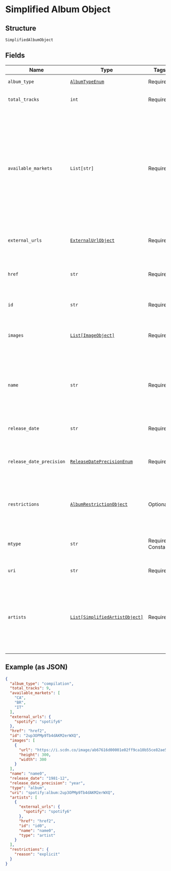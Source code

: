 
# Simplified Album Object

## Structure

`SimplifiedAlbumObject`

## Fields

| Name | Type | Tags | Description |
|  --- | --- | --- | --- |
| `album_type` | [`AlbumTypeEnum`](../../doc/models/album-type-enum.md) | Required | The type of the album. |
| `total_tracks` | `int` | Required | The number of tracks in the album. |
| `available_markets` | `List[str]` | Required | The markets in which the album is available: [ISO 3166-1 alpha-2 country codes](http://en.wikipedia.org/wiki/ISO_3166-1_alpha-2). _**NOTE**: an album is considered available in a market when at least 1 of its tracks is available in that market._ |
| `external_urls` | [`ExternalUrlObject`](../../doc/models/external-url-object.md) | Required | Known external URLs for this album. |
| `href` | `str` | Required | A link to the Web API endpoint providing full details of the album. |
| `id` | `str` | Required | The [Spotify ID](/documentation/web-api/concepts/spotify-uris-ids) for the album. |
| `images` | [`List[ImageObject]`](../../doc/models/image-object.md) | Required | The cover art for the album in various sizes, widest first. |
| `name` | `str` | Required | The name of the album. In case of an album takedown, the value may be an empty string. |
| `release_date` | `str` | Required | The date the album was first released. |
| `release_date_precision` | [`ReleaseDatePrecisionEnum`](../../doc/models/release-date-precision-enum.md) | Required | The precision with which `release_date` value is known. |
| `restrictions` | [`AlbumRestrictionObject`](../../doc/models/album-restriction-object.md) | Optional | Included in the response when a content restriction is applied. |
| `mtype` | `str` | Required, Constant | The object type.<br><br>**Value**: `'album'` |
| `uri` | `str` | Required | The [Spotify URI](/documentation/web-api/concepts/spotify-uris-ids) for the album. |
| `artists` | [`List[SimplifiedArtistObject]`](../../doc/models/simplified-artist-object.md) | Required | The artists of the album. Each artist object includes a link in `href` to more detailed information about the artist. |

## Example (as JSON)

```json
{
  "album_type": "compilation",
  "total_tracks": 9,
  "available_markets": [
    "CA",
    "BR",
    "IT"
  ],
  "external_urls": {
    "spotify": "spotify6"
  },
  "href": "href2",
  "id": "2up3OPMp9Tb4dAKM2erWXQ",
  "images": [
    {
      "url": "https://i.scdn.co/image/ab67616d00001e02ff9ca10b55ce82ae553c8228\n",
      "height": 300,
      "width": 300
    }
  ],
  "name": "name0",
  "release_date": "1981-12",
  "release_date_precision": "year",
  "type": "album",
  "uri": "spotify:album:2up3OPMp9Tb4dAKM2erWXQ",
  "artists": [
    {
      "external_urls": {
        "spotify": "spotify6"
      },
      "href": "href2",
      "id": "id0",
      "name": "name0",
      "type": "artist"
    }
  ],
  "restrictions": {
    "reason": "explicit"
  }
}
```

